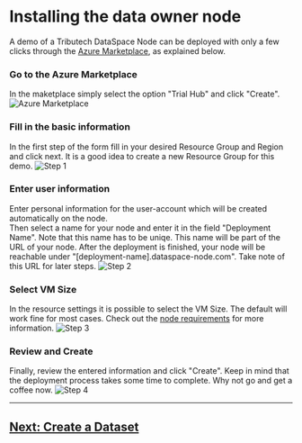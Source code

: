 # Installing the data owner node

A demo of a Tributech DataSpace Node can be deployed with only a few clicks through the [Azure Marketplace](https://azuremarketplace.microsoft.com/en-us/marketplace/apps/tributechsolutionsgmbh1582568815297.8aa9010b-3dd5-43e0-a4b6-53e2ea552e4a?tab=Overview), as explained below.

### Go to the Azure Marketplace

In the maketplace simply select the option "Trial Hub" and click "Create".
![Azure Marketplace](img/marketplace.png)

### Fill in the basic information

In the first step of the form fill in your desired Resource Group and Region and click next. It is a good idea to create a new Resource Group for this demo.
![Step 1](img/step1.png)

### Enter user information

Enter personal information for the user-account which will be created automatically on the node.<br/>
Then select a name for your node and enter it in the field "Deployment Name". Note that this name has to be uniqe. This name will be part of the URL of your node. After the deployment is finished, your node will be reachable under "[deployment-name].dataspace-node.com". Take note of this URL for later steps.
![Step 2](img/step2.png)

### Select VM Size

In the resource settings it is possible to select the VM Size. The default will work fine for most cases. Check out the [node requirements](../setup/node/node-requirements.md) for more information.
![Step 3](img/step3.png)

### Review and Create

Finally, review the entered information and click "Create". Keep in mind that the deployment process takes some time to complete. Why not go and get a coffee now.
![Step 4](img/step4.png)

---

## [Next: Create a Dataset](./create-dataset.md)

